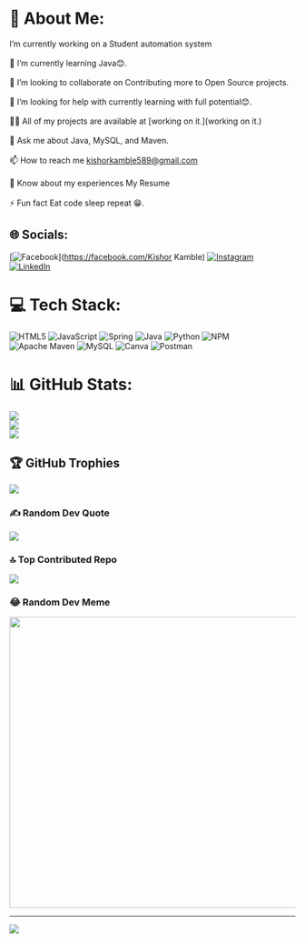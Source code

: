 # 💫 About Me:
 I’m currently working on a Student automation system<br><br>🌱 I’m currently learning Java😊.<br><br>👯 I’m looking to collaborate on Contributing more to Open Source projects.<br><br>🤝 I’m looking for help with currently learning with full potential😊.<br><br>👨‍💻 All of my projects are available at [working on it.](working on it.)<br><br>💬 Ask me about Java, MySQL, and Maven.<br><br>📫 How to reach me kishorkamble589@gmail.com<br><br>📄 Know about my experiences My Resume<br><br>⚡ Fun fact Eat code sleep repeat 😁.


## 🌐 Socials:
[![Facebook](https://img.shields.io/badge/Facebook-%231877F2.svg?logo=Facebook&logoColor=white)](https://facebook.com/Kishor Kamble) [![Instagram](https://img.shields.io/badge/Instagram-%23E4405F.svg?logo=Instagram&logoColor=white)](https://instagram.com/kishor.k18) [![LinkedIn](https://img.shields.io/badge/LinkedIn-%230077B5.svg?logo=linkedin&logoColor=white)](https://linkedin.com/in/linkedin.com/in/kishor-kamble-49642322b) 

# 💻 Tech Stack:
![HTML5](https://img.shields.io/badge/html5-%23E34F26.svg?style=for-the-badge&logo=html5&logoColor=white) ![JavaScript](https://img.shields.io/badge/javascript-%23323330.svg?style=for-the-badge&logo=javascript&logoColor=%23F7DF1E) ![Spring](https://img.shields.io/badge/spring-%236DB33F.svg?style=for-the-badge&logo=spring&logoColor=white) ![Java](https://img.shields.io/badge/java-%23ED8B00.svg?style=for-the-badge&logo=java&logoColor=white) ![Python](https://img.shields.io/badge/python-3670A0?style=for-the-badge&logo=python&logoColor=ffdd54) ![NPM](https://img.shields.io/badge/NPM-%23000000.svg?style=for-the-badge&logo=npm&logoColor=white) ![Apache Maven](https://img.shields.io/badge/Apache%20Maven-C71A36?style=for-the-badge&logo=Apache%20Maven&logoColor=white) ![MySQL](https://img.shields.io/badge/mysql-%2300f.svg?style=for-the-badge&logo=mysql&logoColor=white) ![Canva](https://img.shields.io/badge/Canva-%2300C4CC.svg?style=for-the-badge&logo=Canva&logoColor=white) ![Postman](https://img.shields.io/badge/Postman-FF6C37?style=for-the-badge&logo=postman&logoColor=white)
# 📊 GitHub Stats:
![](https://github-readme-stats.vercel.app/api?username=kishorkamble18&theme=dark&hide_border=false&include_all_commits=false&count_private=false)<br/>
![](https://github-readme-streak-stats.herokuapp.com/?user=kishorkamble18&theme=dark&hide_border=false)<br/>
![](https://github-readme-stats.vercel.app/api/top-langs/?username=kishorkamble18&theme=dark&hide_border=false&include_all_commits=false&count_private=false&layout=compact)

## 🏆 GitHub Trophies
![](https://github-profile-trophy.vercel.app/?username=kishorkamble18&theme=darkhub&no-frame=false&no-bg=false&margin-w=4)

### ✍️ Random Dev Quote
![](https://quotes-github-readme.vercel.app/api?type=horizontal&theme=radical)

### 🔝 Top Contributed Repo
![](https://github-contributor-stats.vercel.app/api?username=kishorkamble18&limit=5&theme=dark&combine_all_yearly_contributions=true)

### 😂 Random Dev Meme
<img src="https://rm.up.railway.app/" width="512px"/>

---
[![](https://visitcount.itsvg.in/api?id=kishorkamble18&icon=0&color=0)](https://visitcount.itsvg.in)

<!-- Proudly created with GPRM ( https://gprm.itsvg.in ) -->
